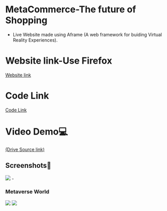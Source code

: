 # MetaCommerce-The future of Shopping
- Live Website made using Aframe (A web framework for buiding Virtual Reality Experiences).
# Website link-Use Firefox
<a href="https://cotton-yummy-front.glitch.me">Website link</a>
<br>
# Code Link
<a href="https://glitch.com/edit/#!/cotton-yummy-front?path=public%2Fscene.html%3A1%3A0">Code Link</a>
<br>

# Video Demo💻
<a href="https://drive.google.com/file/d/1HWyiJshPOmfl86tHyRUYBY8tTWyovC3S/view?usp=sharing">(Drive Source link)</a><br>

## Screenshots📸
<image src="https://user-images.githubusercontent.com/92815147/184545520-d5fde189-7c98-4b6b-bc37-dc949ffd1573.png"/>
- <h3>Metaverse World</h3>
<image src="https://user-images.githubusercontent.com/92815147/184539456-88f1c782-ca0f-4b7b-ba08-95f101468555.png"/>
<image src="https://user-images.githubusercontent.com/92815147/184539555-e1c2ee03-c488-40df-ad8f-30c126eaa58b.png"/>

